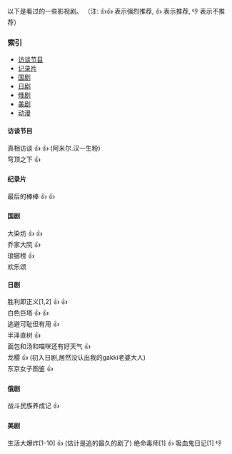 以下是看过的一些影视剧。
（注: :thumbsup::thumbsup: 表示强烈推荐, :thumbsup: 表示推荐, :thumbsdown: 表示不推荐）
### 索引    
- [访谈节目](#访谈节目)
- [记录片](#纪录片)
- [国剧](#国剧)
- [日剧](#日剧)
- [俄剧](#RUS)
- [美剧](#USA)
- [动漫](#6)

#### 访谈节目
真相访谈 :thumbsup: :thumbsup: (阿米尔.汉一生粉)  
穹顶之下 :thumbsup:

#### 纪录片
最后的棒棒 :thumbsup: :thumbsup:

#### 国剧
大染坊 :thumbsup: :thumbsup:  
乔家大院 :thumbsup:  
琅铘榜 :thumbsup:  
欢乐颂  

#### 日剧
胜利即正义[1,2] :thumbsup: :thumbsup:  
白色巨塔 :thumbsup: :thumbsup:  
逃避可耻但有用 :thumbsup:  
半泽直树 :thumbsup:  
面包和汤和喵咪还有好天气 :thumbsup:  
龙樱 :thumbsup: (初入日剧,居然没认出我的gakki老婆大人)  
东京女子图鉴 :thumbsup:

#### 俄剧
战斗民族养成记 :thumbsup:

#### 美剧
生活大爆炸[1-10] :thumbsup: (估计是追的最久的剧了)
绝命毒师[1] :thumbsup:
吸血鬼日记[1] :thumbsdown:

